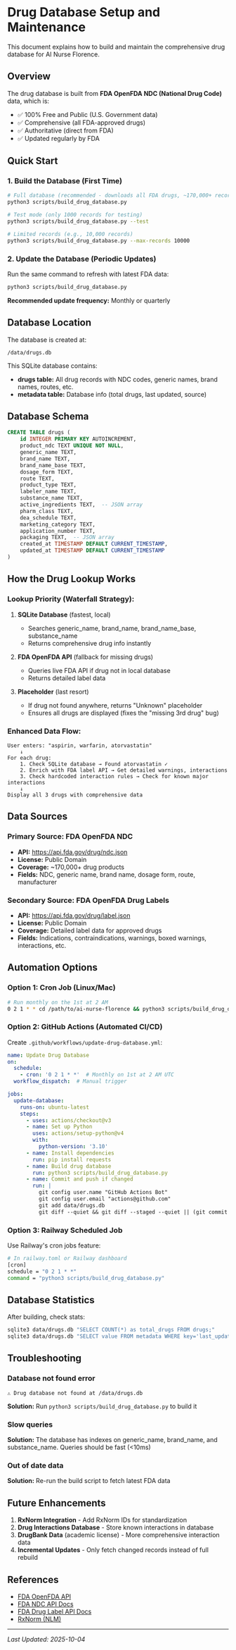 # Drug Database Setup and Maintenance

This document explains how to build and maintain the comprehensive drug database for AI Nurse Florence.

## Overview

The drug database is built from **FDA OpenFDA NDC (National Drug Code)** data, which is:
- ✅ 100% Free and Public (U.S. Government data)
- ✅ Comprehensive (all FDA-approved drugs)
- ✅ Authoritative (direct from FDA)
- ✅ Updated regularly by FDA

## Quick Start

### 1. Build the Database (First Time)

```bash
# Full database (recommended - downloads all FDA drugs, ~170,000+ records)
python3 scripts/build_drug_database.py

# Test mode (only 1000 records for testing)
python3 scripts/build_drug_database.py --test

# Limited records (e.g., 10,000 records)
python3 scripts/build_drug_database.py --max-records 10000
```

### 2. Update the Database (Periodic Updates)

Run the same command to refresh with latest FDA data:

```bash
python3 scripts/build_drug_database.py
```

**Recommended update frequency:** Monthly or quarterly

## Database Location

The database is created at:
```
/data/drugs.db
```

This SQLite database contains:
- **drugs table:** All drug records with NDC codes, generic names, brand names, routes, etc.
- **metadata table:** Database info (total drugs, last updated, source)

## Database Schema

```sql
CREATE TABLE drugs (
    id INTEGER PRIMARY KEY AUTOINCREMENT,
    product_ndc TEXT UNIQUE NOT NULL,
    generic_name TEXT,
    brand_name TEXT,
    brand_name_base TEXT,
    dosage_form TEXT,
    route TEXT,
    product_type TEXT,
    labeler_name TEXT,
    substance_name TEXT,
    active_ingredients TEXT,  -- JSON array
    pharm_class TEXT,
    dea_schedule TEXT,
    marketing_category TEXT,
    application_number TEXT,
    packaging TEXT,  -- JSON array
    created_at TIMESTAMP DEFAULT CURRENT_TIMESTAMP,
    updated_at TIMESTAMP DEFAULT CURRENT_TIMESTAMP
)
```

## How the Drug Lookup Works

### Lookup Priority (Waterfall Strategy):

1. **SQLite Database** (fastest, local)
   - Searches generic_name, brand_name, brand_name_base, substance_name
   - Returns comprehensive drug info instantly

2. **FDA OpenFDA API** (fallback for missing drugs)
   - Queries live FDA API if drug not in local database
   - Returns detailed label data

3. **Placeholder** (last resort)
   - If drug not found anywhere, returns "Unknown" placeholder
   - Ensures all drugs are displayed (fixes the "missing 3rd drug" bug)

### Enhanced Data Flow:

```
User enters: "aspirin, warfarin, atorvastatin"
    ↓
For each drug:
    1. Check SQLite database → Found atorvastatin ✓
    2. Enrich with FDA label API → Get detailed warnings, interactions
    3. Check hardcoded interaction rules → Check for known major interactions
    ↓
Display all 3 drugs with comprehensive data
```

## Data Sources

### Primary Source: FDA OpenFDA NDC
- **API:** https://api.fda.gov/drug/ndc.json
- **License:** Public Domain
- **Coverage:** ~170,000+ drug products
- **Fields:** NDC, generic name, brand name, dosage form, route, manufacturer

### Secondary Source: FDA OpenFDA Drug Labels
- **API:** https://api.fda.gov/drug/label.json
- **License:** Public Domain
- **Coverage:** Detailed label data for approved drugs
- **Fields:** Indications, contraindications, warnings, boxed warnings, interactions, etc.

## Automation Options

### Option 1: Cron Job (Linux/Mac)
```bash
# Run monthly on the 1st at 2 AM
0 2 1 * * cd /path/to/ai-nurse-florence && python3 scripts/build_drug_database.py >> /var/log/drug_db_update.log 2>&1
```

### Option 2: GitHub Actions (Automated CI/CD)
Create `.github/workflows/update-drug-database.yml`:

```yaml
name: Update Drug Database
on:
  schedule:
    - cron: '0 2 1 * *'  # Monthly on 1st at 2 AM UTC
  workflow_dispatch:  # Manual trigger

jobs:
  update-database:
    runs-on: ubuntu-latest
    steps:
      - uses: actions/checkout@v3
      - name: Set up Python
        uses: actions/setup-python@v4
        with:
          python-version: '3.10'
      - name: Install dependencies
        run: pip install requests
      - name: Build drug database
        run: python3 scripts/build_drug_database.py
      - name: Commit and push if changed
        run: |
          git config user.name "GitHub Actions Bot"
          git config user.email "actions@github.com"
          git add data/drugs.db
          git diff --quiet && git diff --staged --quiet || (git commit -m "chore: update drug database from FDA" && git push)
```

### Option 3: Railway Scheduled Job
Use Railway's cron jobs feature:
```bash
# In railway.toml or Railway dashboard
[cron]
schedule = "0 2 1 * *"
command = "python3 scripts/build_drug_database.py"
```

## Database Statistics

After building, check stats:
```bash
sqlite3 data/drugs.db "SELECT COUNT(*) as total_drugs FROM drugs;"
sqlite3 data/drugs.db "SELECT value FROM metadata WHERE key='last_updated';"
```

## Troubleshooting

### Database not found error
```
⚠️ Drug database not found at /data/drugs.db
```
**Solution:** Run `python3 scripts/build_drug_database.py` to build it

### Slow queries
**Solution:** The database has indexes on generic_name, brand_name, and substance_name. Queries should be fast (<10ms)

### Out of date data
**Solution:** Re-run the build script to fetch latest FDA data

## Future Enhancements

1. **RxNorm Integration** - Add RxNorm IDs for standardization
2. **Drug Interactions Database** - Store known interactions in database
3. **DrugBank Data** (academic license) - More comprehensive interaction data
4. **Incremental Updates** - Only fetch changed records instead of full rebuild

## References

- [FDA OpenFDA API](https://open.fda.gov/apis/)
- [FDA NDC API Docs](https://open.fda.gov/apis/drug/ndc/)
- [FDA Drug Label API Docs](https://open.fda.gov/apis/drug/label/)
- [RxNorm (NLM)](https://www.nlm.nih.gov/research/umls/rxnorm/)

---

*Last Updated: 2025-10-04*
